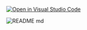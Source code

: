 [![Open in Visual Studio Code](https://classroom.github.com/assets/open-in-vscode-718a45dd9cf7e7f842a935f5ebbe5719a5e09af4491e668f4dbf3b35d5cca122.svg)](https://classroom.github.com/online_ide?assignment_repo_id=11689849&assignment_repo_type=AssignmentRepo)


![README md](https://github.com/ISPC-TST-SENSORES-y-ACTUADORES-2023/semana2/assets/108839778/e9ff32a2-f3c1-4241-b219-8718b041e349)

